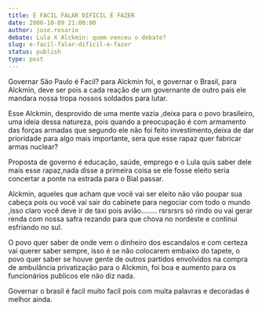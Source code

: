 ```yaml
---
title: É FACIL FALAR DIFICIL É FAZER
date: 2006-10-09 21:00:00
author: jose.rosario
debate: Lula X Alckmin: quem venceu o debate?
slug: e-facil-falar-dificil-e-fazer
status: publish 
type: post
---
```


Governar São Paulo é Facil? para Alckmin foi, e governar o Brasil, para Alckmin, deve ser pois a cada reação de um governante de outro pais ele mandara nossa tropa nossos soldados para lutar.


Esse Alckmin, desprovido de uma mente vazia ,deixa para o povo brasileiro, uma ideia dessa natureza, pois quando a preocupação é com armamento das forças armadas que segundo ele não foi feito investimento,deixa de dar prioridade para algo mais importante, sera que esse rapaz quer fabricar armas nuclear?


Proposta de governo é educação, saúde, emprego e o Lula quis saber dele mais esse rapaz,nada disse a primeira coisa se ele fosse eleito seria concertar a ponte na estrada para o Bial passar.


Alckmin, aqueles que acham que você vai ser eleito não vão poupar sua cabeça pois ou você vai sair do cabinete para negociar com todo o mundo ,isso claro você deve ir de taxi pois avião........ rsrsrsrs só rindo ou vai gerar renda com nossa safra rezando para que chova no nordeste e continui esfriando no sul.


O povo quer saber de onde vem o dinheiro dos escandalos e com certeza vai querer saber sempre, isso é se não colocarem embaixo do tapete, o povo quer saber se houve gente de outros partidos envolvidos na compra de ambulância privatização para o Alckmin, foi boa e aumento para os funcionários publicos ele não diz nada.


Governar o brasil é facil muito facil pois com muita palavras e decoradas é melhor ainda. 



